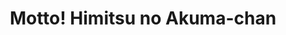 --- 
title: "Motto! Himitsu no Akuma-chan"
publishdate: "2019-7-6T16:48:46+02:00"
src: "https://365manga.net/manga/motto-himitsu-no-akuma-chan"
image: "https://data.365manga.net/images/thumbnails/15814-motto-himitsu-no-akuma-chan.jpg"
description: "A Spin off from the Main story"
---